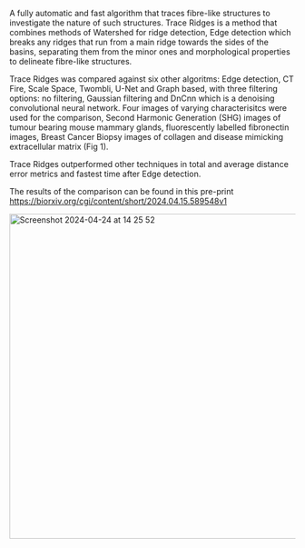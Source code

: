  A fully automatic and fast algorithm that traces fibre-like structures to investigate the nature of such structures.
 Trace Ridges is a method that combines methods of Watershed for ridge detection, Edge detection which breaks any ridges that run from a main ridge towards the sides of the basins, separating them from the minor ones and morphological properties to delineate fibre-like structures.

 Trace Ridges was compared against six other algoritms: Edge detection, CT Fire, Scale Space, Twombli, U-Net and Graph based, with three filtering options: no filtering, Gaussian filtering and DnCnn which is a denoising convolutional neural network. Four images of varying characterisitcs were used for the comparison, Second Harmonic Generation (SHG) images of tumour bearing mouse mammary glands, fluorescently labelled fibronectin images, Breast Cancer Biopsy images of collagen and disease mimicking extracellular matrix (Fig 1).

Trace Ridges outperformed other techniques in total and average distance error metrics and fastest time after Edge detection.

The results of the comparison can be found in this pre-print  https://biorxiv.org/cgi/content/short/2024.04.15.589548v1


 

<img width="572" alt="Screenshot 2024-04-24 at 14 25 52" src="https://github.com/youssefarafat/Trace_Ridges/assets/90700104/24a92e7d-1a9e-40ce-b481-32ebb231c451">

 
